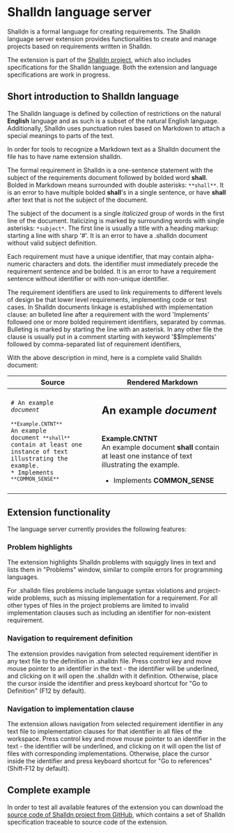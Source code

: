 # Shalldn language server

Shalldn is a formal language for creating requirements. The Shalldn language server extension provides functionalities to create and manage projects based on requirements written in Shalldn.

The extension is part of the [Shalldn project](http://shalldn.net), which also includes specifications for the Shalldn language. Both the extension and language specifications are work in progress.

## Short introduction to Shalldn language

The Shalldn language is defined by collection of restrictions on the natural **English** language and as such is a subset of the natural English language. Additionally, Shalldn uses punctuation rules based on Markdown to attach a special meanings to parts of the text.

In order for tools to recognize a Markdown text as a Shalldn document the file has to have name extension shalldn.

The formal requirement in Shalldn is a one-sentence statement with the subject of the requirements document followed by bolded word **shall**. Bolded in Markdown means surrounded with double asterisks: ```**shall**```. It is an error to have multiple bolded **shall**'s in a single sentence, or have **shall** after text that is not the subject of the document.

The subject of the document is a single *italicized* group of words in the first line of the document. Italicizing is marked by surrounding words with single asterisks: ```*subject*```. The first line is usually a title with a heading markup: starting a line with sharp '#'. It is an error to have a .shalldn document without valid subject definition.

Each requirement must have a unique identifier, that may contain alpha-numeric characters and dots. the identifier must immediately precede the requirement sentence and be bolded. It is an error to have a requirement sentence without identifier or with non-unique identifier.

The requirement identifiers are used to link requirements to different levels of design be that lower level requirements, implementing code or test cases. In Shalldn documents linkage is established with implementation clause: an bulleted line after a requirement with the word 'Implements' followed one or more bolded requirement identifiers, separated by commas. Bulleting is marked by starting the line with an asterisk. In any other file the clause is usually put in a comment starting with keyword '$$Implements' followed by comma-separated list of requirement identifiers,

With the above description in mind, here is a complete valid Shalldn document:

|Source|Rendered Markdown|
|------|------|
|<code># An example *document*<br><br>`**Example.CNTNT**`  <br>An example document `**shall**` contain at least one instance of text illustrating the example.<br>* Implements `**COMMON_SENSE**`</code>|<H2>An example *document*</H2><br>**Example.CNTNT**  <br>An example document **shall** contain at least one instance of text illustrating the example.<br><ul><li> Implements **COMMON_SENSE**|

## Extension functionality

The language server currently provides the following features:
### Problem highlights
The extension highlights Shalldn problems with squiggly lines in text and lists them in "Problems" window, similar to compile errors for programming languages.

For .shalldn files problems include language syntax violations and project-wide problems, such as missing implementation for a requirement. For all other types of files in the project problems are limited to invalid implementation clauses such as including an identifier for non-existent requirement.

### Navigation to requirement definition
The extension provides navigation from selected requirement identifier in any text file to the definition in .shalldn file. Press control key and move mouse pointer to an identifier in the text - the identifier will be underlined, and clicking on it will open the .shalldn with it definition. Otherwise, place the cursor inside the identifier and press keyboard shortcut for "Go to Definition" (F12 by default).

### Navigation to implementation clause
The extension allows navigation from selected requirement identifier in any text file to implementation clauses for that identifier in all files of the workspace. Press control key and move mouse pointer to an identifier in the text - the identifier will be underlined, and clicking on it will open the list of files with corresponding implementations. Otherwise, place the cursor inside the identifier and press keyboard shortcut for "Go to references" (Shift-F12 by default).

## Complete example
In order to test all available features of the extension you can download the [source code of Shalldn project from GitHub](https://github.com/vldmr-bus/shalldn), which contains a set of Shalldn specification traceable to source code of the extension.